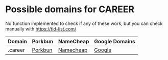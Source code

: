 # Possible domains for CAREER

No function implemented to check if any of these work, but you can check manually with https://tld-list.com/

| Domain | Porkbun | NameCheap | Google Domains |
|---|---|---|---|
| .career | [Porkbun](https://porkbun.com/checkout/search?prb=e814663da1&tlds=&idnLanguage=&search=search&q=.career) | [Namecheap](https://www.namecheap.com/domains/registration/results/?domain=.career) | [Google](https://domains.google.com/registrar/search?searchTerm=.career) |
